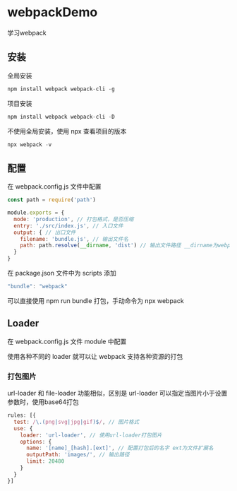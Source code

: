 # webpackDemo
学习webpack

## 安装

全局安装

```javascript
npm install webpack webpack-cli -g
```

项目安装

```javascript
npm install webpack webpack-cli -D
```

不使用全局安装，使用 npx 查看项目的版本

```javascript
npx webpack -v
```



## 配置

在 webpack.config.js 文件中配置

```javascript
const path = require('path')

module.exports = {
  mode: 'production', // 打包格式，是否压缩
  entry: './src/index.js', // 入口文件
  output: { // 出口文件
    filename: 'bundle.js', // 输出文件名
    path: path.resolve(__dirname, 'dist') // 输出文件路径 __dirname为webpack.config当前文件
  }
}
```

在 package.json 文件中为 scripts 添加

```javascript
"bundle": "webpack"
```

可以直接使用 npm run bundle 打包，手动命令为 npx webpack



## Loader

在 webpack.config.js 文件 module 中配置

使用各种不同的 loader 就可以让 webpack 支持各种资源的打包



### 打包图片

url-loader 和 file-loader 功能相似，区别是 url-loader 可以指定当图片小于设置参数时，使用base64打包

```javascript
rules: [{
  test: /\.(png|svg|jpg|gif)$/, // 图片格式
  use: {
    loader: 'url-loader', // 使用url-loader打包图片
    options: {
      name: '[name]_[hash].[ext]', // 配置打包后的名字 ext为文件扩展名
      outputPath: 'images/', // 输出路径
      limit: 20480
    }
  }
}]
```